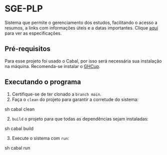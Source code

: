 # SGE-PLP
 Sistema que permite o gerenciamento dos estudos, facilitando o acesso a resumos, a links com informações úteis e a datas importantes.
 Clique [aqui](https://docs.google.com/document/d/1PnUk1Dmr-Bj9FJqM9086Hsqwr5Xn6W4ARMu6aCHID0s/edit) para ver as especificações.

## Pré-requisitos
Para esse projeto foi usado o Cabal, por isso será necessária sua instalação na máquina. Recomenda-se instalar o [GHCup](https://www.haskell.org/ghcup/).

## Executando o programa
1. Certifique-se de ter clonado a `branch main`.
2. Faça o `clean` do projeto para garantir a corretude do sistema:
   
sh
   cabal clean
    
2. `build` o projeto para que todas as dependências sejam instaladas:
    
sh
    cabal build
    
3. Execute o sistema com `run`:

    
sh
    cabal run